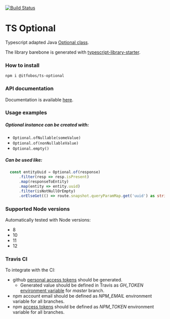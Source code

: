 [![Build Status](https://travis-ci.com/itfobos/ts-optional.svg?branch=master)](https://travis-ci.com/itfobos/ts-optional)

# TS Optional
Typescript adapted Java [Optional class](https://docs.oracle.com/javase/8/docs/api/java/util/Optional.html).

The library barebone is generated with 
[typescript-library-starter](https://github.com/alexjoverm/typescript-library-starter).

### How to install
`npm i @itfobos/ts-optional`

### API documentation

Documentation is available [here](https://github.com/itfobos/ts-optional).

### Usage examples
##### Optional instance can be created with:
- `Optional.ofNullable(someValue)`
- `Optional.of(nonNullableValue)`
- `Optional.empty()`

##### Can be used like:

```typescript
  const entityUuid = Optional.of(response)
      .filter(resp => resp.isPresent)
      .map(responseToEntity)
      .map(entity => entity.uuid)
      .filter(isNotNullOrEmpty)
      .orElseGet(() => route.snapshot.queryParamMap.get('uuid') as string);
```

### Supported Node versions
Automatically tested with Node versions:
- 8
- 10
- 11
- 12

### Travis CI
To integrate with the CI: 
- github [personal access tokens](https://github.com/settings/tokens) should be generated. 
    - Generated value should be defined in Travis as _GH_TOKEN_ 
[environment variable](https://docs.travis-ci.com/user/environment-variables/#defining-variables-in-repository-settings) for _master_ branch.
- npm account email should be defined as _NPM_EMAIL_ environment variable for all branches.
- npm [access tokens](https://docs.npmjs.com/creating-and-viewing-authentication-tokens) should be defined as _NPM_TOKEN_ environment variable for all branches.
